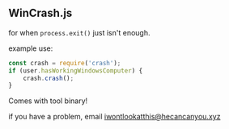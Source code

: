 WinCrash.js
---
for when `process.exit()` just isn't enough.

example use:
```javascript
const crash = require('crash');
if (user.hasWorkingWindowsComputer) {
    crash.crash();
}
```

Comes with tool binary!

if you have a problem, email iwontlookatthis@hecancanyou.xyz